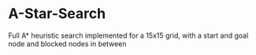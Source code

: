 # A-Star-Search
Full A* heuristic search implemented for a 15x15 grid, with a start and goal node and blocked nodes in between

